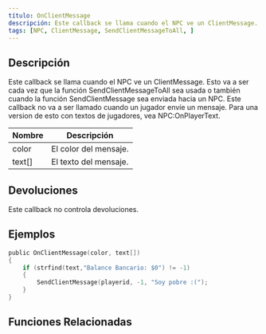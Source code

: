 ```yaml
---
título: OnClientMessage
descripción: Este callback se llama cuando el NPC ve un ClientMessage.
tags: [NPC, ClientMessage, SendClientMessageToAll, ]
---
```


<VersionWarn name='NPC callback' version='SA-MP 0.3a' />

## Descripción

Este callback se llama cuando el NPC ve un ClientMessage. Esto va a ser cada vez que la función SendClientMessageToAll sea usada o también cuando la función SendClientMessage sea enviada hacia un NPC. Este callback no va a ser llamado cuando un jugador envíe un mensaje. Para una version de esto con textos de jugadores, vea NPC:OnPlayerText.

| Nombre | Descripción                     |
| ------ | ------------------------------- |
| color  | El color del mensaje.           |
| text[] | El texto del mensaje.           |

## Devoluciones

Este callback no controla devoluciones.

## Ejemplos

```c
public OnClientMessage(color, text[])
{
    if (strfind(text,"Balance Bancario: $0") != -1)
    {
        SendClientMessage(playerid, -1, "Soy pobre :(");
    }
}
```

## Funciones Relacionadas
